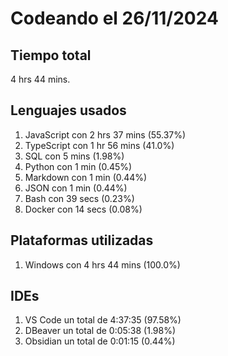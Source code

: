 # Codeando el 26/11/2024

## Tiempo total
4 hrs 44 mins.

## Lenguajes usados
1. JavaScript con 2 hrs 37 mins (55.37%)
1. TypeScript con 1 hr 56 mins (41.0%)
1. SQL con 5 mins (1.98%)
1. Python con 1 min (0.45%)
1. Markdown con 1 min (0.44%)
1. JSON con 1 min (0.44%)
1. Bash con 39 secs (0.23%)
1. Docker con 14 secs (0.08%)

## Plataformas utilizadas
1. Windows con 4 hrs 44 mins (100.0%)

## IDEs
1. VS Code un total de 4:37:35 (97.58%)
1. DBeaver un total de 0:05:38 (1.98%)
1. Obsidian un total de 0:01:15 (0.44%)
